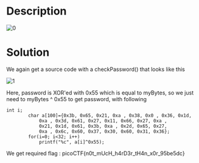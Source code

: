 # Description

![0](https://user-images.githubusercontent.com/125740625/219932500-7110032a-a995-4d42-9769-8e9c4b00253d.png)

# Solution

We again get a source code with a checkPassword() that looks like this

![1](https://user-images.githubusercontent.com/125740625/219932564-236734ea-871f-47fd-9753-89fe6cec5e3f.png)

Here, password is XOR'ed with 0x55 which is equal to myBytes, so we just need to myBytes ^ 0x55 to get password, with following

```
int i;
        char a[100]={0x3b, 0x65, 0x21, 0xa , 0x38, 0x0 , 0x36, 0x1d,
            0xa , 0x3d, 0x61, 0x27, 0x11, 0x66, 0x27, 0xa ,
            0x21, 0x1d, 0x61, 0x3b, 0xa , 0x2d, 0x65, 0x27,
            0xa , 0x6c, 0x60, 0x37, 0x30, 0x60, 0x31, 0x36};
        for(i=0; i<32; i++)
            printf("%c", a[i]^0x55);        
```
We get required flag : picoCTF{n0t_mUcH_h4rD3r_tH4n_x0r_95be5dc}         
